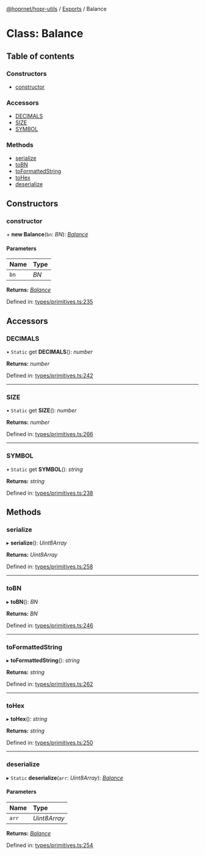 [@hoprnet/hopr-utils](../README.md) / [Exports](../modules.md) / Balance

# Class: Balance

## Table of contents

### Constructors

- [constructor](balance.md#constructor)

### Accessors

- [DECIMALS](balance.md#decimals)
- [SIZE](balance.md#size)
- [SYMBOL](balance.md#symbol)

### Methods

- [serialize](balance.md#serialize)
- [toBN](balance.md#tobn)
- [toFormattedString](balance.md#toformattedstring)
- [toHex](balance.md#tohex)
- [deserialize](balance.md#deserialize)

## Constructors

### constructor

\+ **new Balance**(`bn`: *BN*): [*Balance*](balance.md)

#### Parameters

| Name | Type |
| :------ | :------ |
| `bn` | *BN* |

**Returns:** [*Balance*](balance.md)

Defined in: [types/primitives.ts:235](https://github.com/hoprnet/hoprnet/blob/master/packages/utils/src/types/primitives.ts#L235)

## Accessors

### DECIMALS

• `Static` get **DECIMALS**(): *number*

**Returns:** *number*

Defined in: [types/primitives.ts:242](https://github.com/hoprnet/hoprnet/blob/master/packages/utils/src/types/primitives.ts#L242)

___

### SIZE

• `Static` get **SIZE**(): *number*

**Returns:** *number*

Defined in: [types/primitives.ts:266](https://github.com/hoprnet/hoprnet/blob/master/packages/utils/src/types/primitives.ts#L266)

___

### SYMBOL

• `Static` get **SYMBOL**(): *string*

**Returns:** *string*

Defined in: [types/primitives.ts:238](https://github.com/hoprnet/hoprnet/blob/master/packages/utils/src/types/primitives.ts#L238)

## Methods

### serialize

▸ **serialize**(): *Uint8Array*

**Returns:** *Uint8Array*

Defined in: [types/primitives.ts:258](https://github.com/hoprnet/hoprnet/blob/master/packages/utils/src/types/primitives.ts#L258)

___

### toBN

▸ **toBN**(): *BN*

**Returns:** *BN*

Defined in: [types/primitives.ts:246](https://github.com/hoprnet/hoprnet/blob/master/packages/utils/src/types/primitives.ts#L246)

___

### toFormattedString

▸ **toFormattedString**(): *string*

**Returns:** *string*

Defined in: [types/primitives.ts:262](https://github.com/hoprnet/hoprnet/blob/master/packages/utils/src/types/primitives.ts#L262)

___

### toHex

▸ **toHex**(): *string*

**Returns:** *string*

Defined in: [types/primitives.ts:250](https://github.com/hoprnet/hoprnet/blob/master/packages/utils/src/types/primitives.ts#L250)

___

### deserialize

▸ `Static` **deserialize**(`arr`: *Uint8Array*): [*Balance*](balance.md)

#### Parameters

| Name | Type |
| :------ | :------ |
| `arr` | *Uint8Array* |

**Returns:** [*Balance*](balance.md)

Defined in: [types/primitives.ts:254](https://github.com/hoprnet/hoprnet/blob/master/packages/utils/src/types/primitives.ts#L254)
